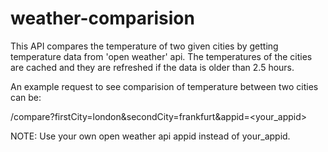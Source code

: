 # weather-comparision

This API compares the temperature of two given cities by getting temperature data from 'open weather' api. 
The temperatures of the cities are cached and they are refreshed if the data is older than 2.5 hours.

An example request to see comparision of temperature between two cities can be: 

  /compare?firstCity=london&secondCity=frankfurt&appid=<your_appid>
  
 NOTE: Use your own open weather api appid instead of your_appid.
